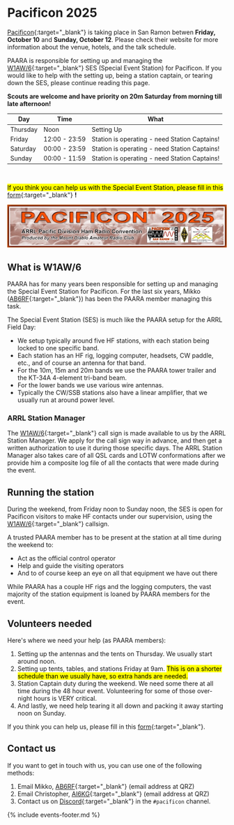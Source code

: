 # Pacificon 2025


[Pacificon](https://www.pacificon.org){:target="_blank"} is taking place in San Ramon betwen **Friday, October 10** and **Sunday, October 12**. Please check their website for more information about the venue, hotels, and the talk schedule.

PAARA is responsible for setting up and managing the [W1AW/6](https://www.qrz.com/db/W1AW/6){:target="_blank"} SES (Special Event Station) for Pacificon. If you would like to help with the setting up, being a station captain, or tearing down the SES, please continue reading this page.

**Scouts are welcome and have priority on 20m Saturday from morning till late afternoon!**

Day | Time | What
-- | -- | --
Thursday | Noon | Setting Up
Friday | 12:00 - 23:59 | Station is operating - need Station Captains!
Saturday | 00:00 - 23:59 | Station is operating - need Station Captains!
Sunday | 00:00 - 11:59 | Station is operating - need Station Captains!

<BR>

<mark>If you think you can help us with the Special Event Station, please fill in this</mark> [form](https://forms.gle/to4V6YguzCcgZi9G8){:target="_blank"} **!**

![pacificon2025-logo.jpg](/events/images/pacificon2025-logo.jpg)

## What is W1AW/6

PAARA has for many years been responsible for setting up and managing the Special Event Station for Pacificon.
For the last six years, Mikko ([AB6RF](https://www.qrz.com/db/AB6RF){:target="_blank"}) has been the PAARA member managing this task.

The Special Event Station (SES) is much like the PAARA setup for the ARRL Field Day:
* We setup typically around five HF stations, with each station being locked to one specific band.
* Each station has an HF rig, logging computer, headsets, CW paddle, etc., and of course an antenna for that band.
* For the 10m, 15m and 20m bands we use the PAARA tower trailer and the KT-34A 4-element tri-band beam.
* For the lower bands we use various wire antennas.
* Typically the CW/SSB stations also have a linear amplifier, that we usually run at around power level.

### ARRL Station Manager

The [W1AW/6](https://www.qrz.com/db/W1AW/6){:target="_blank"} call sign is made available to us by the ARRL Station Manager.
We apply for the call sign way in advance, and then get a written authorization to use it during those specific days.
The ARRL Station Manager also takes care of all QSL cards and LOTW conformations after we provide him a composite log file of all the contacts that were made during the event.

## Running the station

During the weekend, from Friday noon to Sunday noon, the SES is open for Pacificon visitors to make HF contacts under our supervision, using the [W1AW/6](https://www.qrz.com/db/W1AW/6){:target="_blank"} callsign.

A trusted PAARA member has to be present at the station at all time during the weekend to:
* Act as the official control operator
* Help and guide the visiting operators
* And to of course keep an eye on all that equipment we have out there

While PAARA has a couple HF rigs and the logging computers, the vast majority of the station equipment is loaned by PAARA members for the event.

## Volunteers needed

Here's where we need your help (as PAARA members):
1. Setting up the antennas and the tents on Thursday. We usually start around noon.
2. Setting up tents, tables, and stations Friday at 9am. <mark>This is on a shorter schedule than we usually have, so extra hands are needed.</mark>
3. Station Captain duty during the weekend. We need some there at all time during the 48 hour event. Volunteering for some of those over-night hours is VERY critical.
4. And lastly, we need help tearing it all down and packing it away starting noon on Sunday.

If you think you can help us, please fill in this [form](https://forms.gle/to4V6YguzCcgZi9G8){:target="_blank"}.

## Contact us

If you want to get in touch with us, you can use one of the following methods:
1. Email Mikko, [AB6RF](https://www.qrz.com/db/AB6RF){:target="_blank"} (email address at QRZ)
2. Email Christopher, [AI6KG](https://www.qrz.com/db/AI6KG){:target="_blank"} (email address at QRZ)
3. Contact us on [Discord](https://discord.gg/E2s4rez64d){:target="_blank"} in the `#pacificon` channel.

{% include events-footer.md %}

